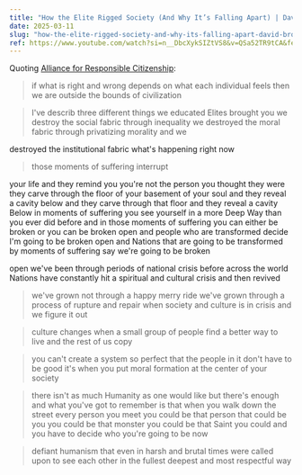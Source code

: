 ```yaml
---
title: "How the Elite Rigged Society (And Why It’s Falling Apart) | David Brooks"
date: 2025-03-11
slug: "how-the-elite-rigged-society-and-why-its-falling-apart-david-brooks"
ref: https://www.youtube.com/watch?si=n__DbcXykSIZtVS8&v=QSa52TR9tCA&feature=youtu.be
---
```


Quoting [Alliance for Responsible Citizenship](https://www.youtube.com/watch?si=n__DbcXykSIZtVS8&v=QSa52TR9tCA&feature=youtu.be):

> if what is right and wrong depends on what each individual feels then we are outside the bounds of civilization

> I've describ three different things we educated Elites brought you we destroy the social fabric through inequality we destroyed the moral fabric through privatizing morality and we

destroyed the institutional fabric what's happening right now

> those moments of suffering interrupt

your life and they remind you you're not the person you thought they were they carve through the floor of your basement of your soul and they reveal a cavity below and they carve through that floor and they reveal a cavity Below in moments of suffering you see yourself in a more Deep Way than you ever did before and in those moments of suffering you can either be broken or you can be broken open and people who are transformed decide I'm going to be broken open and Nations that are going to be transformed by moments of suffering say we're going to be broken

open we've been through periods of national crisis before across the world Nations have constantly hit a spiritual and cultural crisis and then revived

> we've grown not through a happy merry ride we've grown through a process of rupture and repair when society and culture is in crisis and we figure it out

> culture changes when a small group of people find a better way to live and the rest of us copy

> you can't create a system so perfect that the people in it don't have to be good it's when you put moral formation at the center of your society

> there isn't as much Humanity as one would like but there's enough and what you've got to remember is that when you walk down the street every person you meet you could be that person that could be you you could be that monster you could be that Saint you could and you have to decide who you're going to be now

> defiant humanism that even in harsh and brutal times were called upon to see each other in the fullest deepest and most respectful way